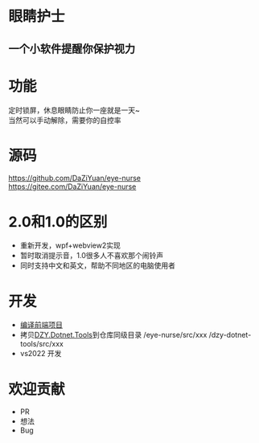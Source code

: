 # 眼睛护士
 一个小软件提醒你保护视力
 ---

# 功能
定时锁屏，休息眼睛防止你一座就是一天~  
当然可以手动解除，需要你的自控率  

# 源码
https://github.com/DaZiYuan/eye-nurse  
https://gitee.com/DaZiYuan/eye-nurse

# 2.0和1.0的区别
- 重新开发，wpf+webview2实现
- 暂时取消提示音，1.0很多人不喜欢那个闹铃声
- 同时支持中文和英文，帮助不同地区的电脑使用者

# 开发
- [编译前端项目](https://github.com/DaZiYuan/eye-nurse/tree/v2.x/src/eyenurse-client-ui)
- 拷贝[DZY.Dotnet.Tools](https://github.com/DaZiYuan/dzy-dotnet-tools)到仓库同级目录
	/eye-nurse/src/xxx
	/dzy-dotnet-tools/src/xxx
- vs2022 开发

# 欢迎贡献
- PR
- 想法
- Bug